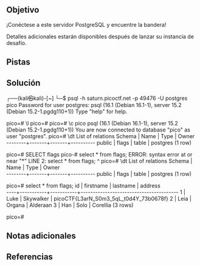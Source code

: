 ## Objetivo

¡Conéctese a este servidor PostgreSQL y encuentre la bandera!

Detalles adicionales estarán disponibles después de lanzar su instancia de desafío.

## Pistas
## Solución

┌──(kali㉿kali)-[~]
└─$ psql -h saturn.picoctf.net -p 49476 -U postgres pico
Password for user postgres: 
psql (16.1 (Debian 16.1-1), server 15.2 (Debian 15.2-1.pgdg110+1))
Type "help" for help.

pico=# \l
pico=# 
pico=# \c pico
psql (16.1 (Debian 16.1-1), server 15.2 (Debian 15.2-1.pgdg110+1))
You are now connected to database "pico" as user "postgres".
pico=# \dt
         List of relations
 Schema | Name  | Type  |  Owner   
--------+-------+-------+----------
 public | flags | table | postgres
(1 row)

pico=# SELECT flags
pico-# select * from flags;
ERROR:  syntax error at or near "*"
LINE 2: select * from flags;
               ^
pico=# \dt
         List of relations
 Schema | Name  | Type  |  Owner   
--------+-------+-------+----------
 public | flags | table | postgres
(1 row)

pico=# select * from flags;
 id | firstname | lastname  |                address                 
----+-----------+-----------+----------------------------------------
  1 | Luke      | Skywalker | picoCTF{L3arN_S0m3_5qL_t0d4Y_73b0678f}
  2 | Leia      | Organa    | Alderaan
  3 | Han       | Solo      | Corellia
(3 rows)

pico=# 


## Notas adicionales
## Referencias